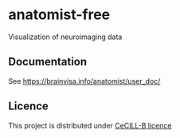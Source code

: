 # anatomist-free
Visualization of neuroimaging data

## Documentation

See https://brainvisa.info/anatomist/user_doc/

## Licence

This project is distributed under [CeCILL-B licence](http://www.cecill.info/licences/Licence_CeCILL-B_V1-en.html)
